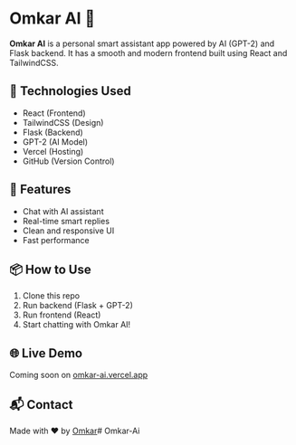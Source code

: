 # Omkar AI 🤖

**Omkar AI** is a personal smart assistant app powered by AI (GPT-2) and Flask backend. It has a smooth and modern frontend built using React and TailwindCSS.

## 🔧 Technologies Used

- React (Frontend)
- TailwindCSS (Design)
- Flask (Backend)
- GPT-2 (AI Model)
- Vercel (Hosting)
- GitHub (Version Control)

## 🚀 Features

- Chat with AI assistant
- Real-time smart replies
- Clean and responsive UI
- Fast performance

## 📦 How to Use

1. Clone this repo
2. Run backend (Flask + GPT-2)
3. Run frontend (React)
4. Start chatting with Omkar AI!

## 🌐 Live Demo

Coming soon on [omkar-ai.vercel.app](https://omkar-ai.vercel.app)

## 📬 Contact

Made with ❤️ by [Omkar](mailto:ok81144@gmail.com)# Omkar-Ai

